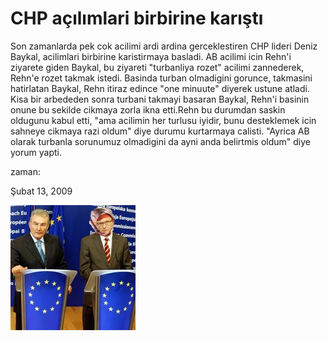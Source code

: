 # CHP açılımlari birbirine karıştı
Son zamanlarda pek cok acilimi ardi ardina gerceklestiren CHP lideri Deniz Baykal, acilimlari birbirine karistirmaya basladi. AB acilimi icin Rehn'i ziyarete giden Baykal, bu ziyareti "turbanliya rozet" acilimi zannederek, Rehn'e rozet takmak istedi. Basinda turban olmadigini gorunce, takmasini hatirlatan Baykal, Rehn itiraz edince "one minuute" diyerek ustune atladi. Kisa bir arbededen sonra turbani takmayi basaran Baykal, Rehn'i basinin onune bu sekilde cikmaya zorla ikna etti.Rehn bu durumdan saskin oldugunu kabul etti, "ama acilimin her turlusu iyidir, bunu desteklemek icin sahneye cikmaya razi oldum" diye durumu kurtarmaya calisti. "Ayrica AB olarak turbanla sorunumuz olmadigini da ayni anda belirtmis oldum" diye yorum yapti.







zaman:

Şubat 13, 2009










![](rehnturban.jpg)
